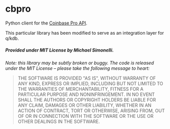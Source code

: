 # cbpro
Python client for the [Coinbase Pro API](https://docs.pro.coinbase.com/).

This particular library has been modified to serve as an integration layer for q/kdb.

##### Provided under MIT License by Michael Simonelli.
*Note: this library may be subtly broken or buggy. The code is released under
the MIT License – please take the following message to heart:*
> THE SOFTWARE IS PROVIDED "AS IS", WITHOUT WARRANTY OF ANY KIND, EXPRESS OR
IMPLIED, INCLUDING BUT NOT LIMITED TO THE WARRANTIES OF MERCHANTABILITY, FITNESS
FOR A PARTICULAR PURPOSE AND NONINFRINGEMENT. IN NO EVENT SHALL THE AUTHORS OR
COPYRIGHT HOLDERS BE LIABLE FOR ANY CLAIM, DAMAGES OR OTHER LIABILITY, WHETHER
IN AN ACTION OF CONTRACT, TORT OR OTHERWISE, ARISING FROM, OUT OF OR IN
CONNECTION WITH THE SOFTWARE OR THE USE OR OTHER DEALINGS IN THE SOFTWARE.

